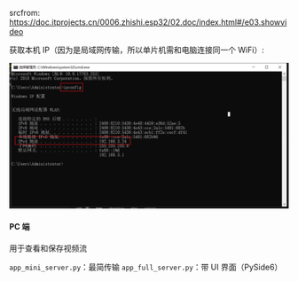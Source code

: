 srcfrom: https://doc.itprojects.cn/0006.zhishi.esp32/02.doc/index.html#/e03.showvideo

获取本机 IP（因为是局域网传输，所以单片机需和电脑连接同一个 WiFi）:

![localip](localip.png)

#### PC 端

用于查看和保存视频流

`app_mini_server.py`：最简传输
`app_full_server.py`：带 UI 界面（PySide6）
